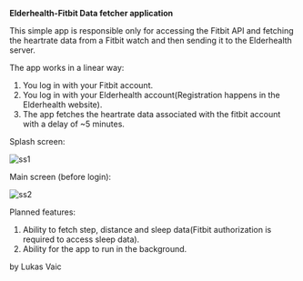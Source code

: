 **Elderhealth-Fitbit Data fetcher application**

This simple app is responsible only for accessing the Fitbit API and fetching the heartrate data from a Fitbit watch and then sending it to the Elderhealth server.

The app works in a linear way:
1. You log in with your Fitbit account.
2. You log in with your Elderhealth account(Registration happens in the Elderhealth website).
3. The app fetches the heartrate data associated with the fitbit account with a delay of ~5 minutes.

Splash screen:

![ss1](https://github.com/user-attachments/assets/fc6ae77c-447f-4ba3-b4ac-f713e04acceb)


Main screen (before login):

![ss2](https://github.com/user-attachments/assets/dc908b7e-f302-4405-b257-ba0985d6eae9)

Planned features:
1. Ability to fetch step, distance and sleep data(Fitbit authorization is required to access sleep data).
2. Ability for the app to run in the background.

by Lukas Vaic
